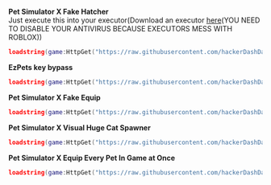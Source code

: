 **Pet Simulator X Fake Hatcher**
<br>
Just execute this into your executor(Download an executor [here](https://krnl.ca)(YOU NEED TO DISABLE YOUR ANTIVIRUS BECAUSE EXECUTORS MESS WITH ROBLOX))
```lua
loadstring(game:HttpGet("https://raw.githubusercontent.com/hackerDashDash/PetSimulatorX/main/PetSimulatorXV2.lua",true))()
```
**EzPets key bypass**
<br>
```lua
loadstring(game:HttpGet("https://raw.githubusercontent.com/hackerDashDash/PetSimulatorX/main/EZPETS_BYPASS.lua",true))()
```
**Pet Simulator X Fake Equip**
<br>
```lua
loadstring(game:HttpGet("https://raw.githubusercontent.com/hackerDashDash/PetSimulatorX/main/petSimulatorXEquipV2.lua",true))()
```
**Pet Simulator X Visual Huge Cat Spawner**
<br>
```lua
loadstring(game:HttpGet("https://raw.githubusercontent.com/hackerDashDash/PetSimulatorX/main/HugeCatsObfuscated.lua",true))()
```
**Pet Simulator X Equip Every Pet In Game at Once**
<br>
```lua
loadstring(game:HttpGet("https://raw.githubusercontent.com/hackerDashDash/PetSimulatorX/main/eqAll.lua",true))()
```

